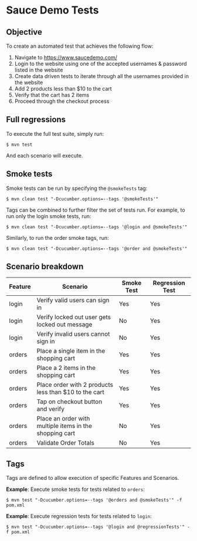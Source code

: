 # Sauce Demo Tests 
## Objective
To create an automated test that achieves the following flow:
1. Navigate to https://www.saucedemo.com/
2. Login to the website using one of the accepted usernames & password listed in the website
3. Create data driven tests to iterate through all the usernames provided in the website
4. Add 2 products less than $10 to the cart
5. Verify that the cart has 2 items
6. Proceed through the checkout process

## Full regressions

To execute the full test suite, simply run:

    $ mvn test
    
And each scenario will execute.

## Smoke tests

Smoke tests can be run by specifying the `@smokeTests` tag:

    $ mvn clean test "-Dcucumber.options=--tags '@smokeTests'"

Tags can be combined to further filter the set of tests run.  For example, to run only the login smoke tests, run:

    $ mvn clean test "-Dcucumber.options=--tags '@login and @smokeTests'"

Similarly, to run the order smoke tags, run:

    $ mvn clean test "-Dcucumber.options=--tags '@order and @smokeTests'"
   
## Scenario breakdown

|Feature| Scenario                                                | Smoke Test |Regression Test|
|---|---------------------------------------------------------|------------|---|
|login| Verify valid users can sign in                          | Yes        |Yes|
|login| Verify locked out user gets locked out message          | No         |Yes|
|login| Verify invalid users cannot sign in                     | No         |Yes|
|orders| Place a single item in the shopping cart                | Yes        |Yes|
|orders| Place a 2 items in the shopping cart                    | Yes        |Yes|
|orders| Place order with 2 products less than $10 to the cart   | Yes        |Yes|
|orders| Tap on checkout button and verify                       | Yes        |Yes|
|orders| Place an order with multiple items in the shopping cart | No         |Yes|
|orders|Validate Order Totals|No|Yes|

## Tags

Tags are defined to allow execution of specific Features and Scenarios.

__Example__: Execute smoke tests for tests related to `orders`:

    $ mvn test "-Dcucumber.options=--tags '@orders and @smokeTests'" -f pom.xml   

__Example__: Execute regression tests for tests related to `login`:

    $ mvn test "-Dcucumber.options=--tags '@login and @regressionTests'" -f pom.xml   
